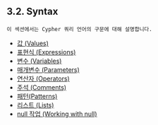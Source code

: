 ## 3.2. Syntax

```
이 섹션에서는 Cypher 쿼리 언어의 구문에 대해 설명합니다.
```

- [값 (Values)](https://mossupport.github.io/developer-manual/cypher/syntax/values.html)
- [표현식 (Expressions)](https://mossupport.github.io/developer-manual/cypher/syntax/expressions.html)
- [변수 (Variables)](https://mossupport.github.io/developer-manual/cypher/syntax/variables.html)
- [매개변수 (Parameters)](https://mossupport.github.io/developer-manual/cypher/syntax/parameters.html)
- [연산자 (Operators)](https://mossupport.github.io/developer-manual/cypher/syntax/operators.html)
- [주석 (Comments)](https://mossupport.github.io/developer-manual/cypher/syntax/comments.html)
- [패턴(Patterns)](https://mossupport.github.io/developer-manual/cypher/syntax/patterns.html)
- [리스트 (Lists)](https://mossupport.github.io/developer-manual/cypher/syntax/lists.html)
- [null 작업 (Working with null)](https://mossupport.github.io/developer-manual/cypher/syntax/working-with-null.html)